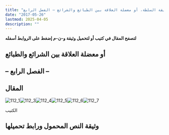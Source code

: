 ```yaml
---
title: "حقيقة السلطة، أو معضلة العلاقة بين الطبائع والشرائع – الفصل الرابع"
date: "2017-05-26"
lastmod: 2025-04-05
description: ""
---
```

**لتصفح المقال في كتيب أو لتحميل وثيقة و-ن-م إضغط على الروابط أسفله**

## **أو معضلة العلاقة بين الشرائع والطبائع**

## **– الفصل الرابع –**

## المقال

![112_1](https://abouyaarebmarzouki.wordpress.com/wp-content/uploads/2017/05/112_124.png?w=648)![112_3](https://abouyaarebmarzouki.wordpress.com/wp-content/uploads/2017/05/112_324.png?w=648)![112_4](https://abouyaarebmarzouki.wordpress.com/wp-content/uploads/2017/05/112_424.png?w=648)![112_5](https://abouyaarebmarzouki.wordpress.com/wp-content/uploads/2017/05/112_524.png?w=648)![112_6](https://abouyaarebmarzouki.wordpress.com/wp-content/uploads/2017/05/112_624.png?w=648)![112_7](https://abouyaarebmarzouki.wordpress.com/wp-content/uploads/2017/05/112_724.png?w=648)

الكتيب

## وثيقة النص المحمول ورابط تحميلها

###

